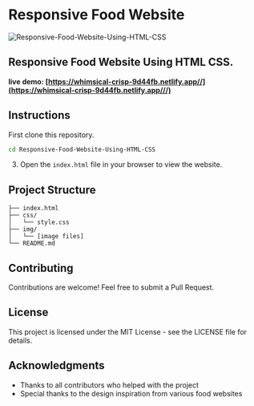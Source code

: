 # Responsive Food Website

![Responsive-Food-Website-Using-HTML-CSS](./img/Responsive_Food_Website.gif)

## Responsive Food Website Using HTML CSS.

**live demo: [https://whimsical-crisp-9d44fb.netlify.app//](https://whimsical-crisp-9d44fb.netlify.app///)**

## Instructions

First clone this repository.

```bash
cd Responsive-Food-Website-Using-HTML-CSS
```

3. Open the `index.html` file in your browser to view the website.

## Project Structure

```
├── index.html
├── css/
│   └── style.css
├── img/
│   └── [image files]
└── README.md
```

## Contributing

Contributions are welcome! Feel free to submit a Pull Request.

## License

This project is licensed under the MIT License - see the LICENSE file for details.

## Acknowledgments

- Thanks to all contributors who helped with the project
- Special thanks to the design inspiration from various food websites
